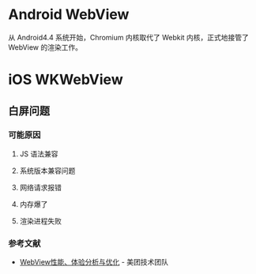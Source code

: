 # Android WebView

从 Android4.4 系统开始，Chromium 内核取代了 Webkit 内核，正式地接管了 WebView 的渲染工作。

# iOS WKWebView

## 白屏问题

### 可能原因

1) JS 语法兼容

2) 系统版本兼容问题

3) 网络请求报错

4) 内存爆了

5) 渲染进程失败

### 参考文献

- [WebView性能、体验分析与优化](https://tech.meituan.com/2017/06/09/webviewperf.html) - 美团技术团队
